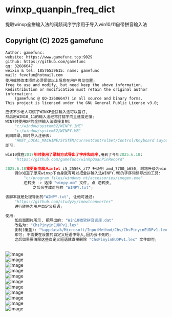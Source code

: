 # winxp_quanpin_freq_dict
提取winxp全拼输入法的词频词序字序用于导入win10/11自带拼音输入法

Copyright (C) 2025 gamefunc   
----------------
    Author: gamefunc:    
    website: https://www.gamefunc.top:9029    
    github: https://github.com/gamefunc    
    qq: 32686647    
    weixin & tel: 18576539615: name: gamefunc
    mail: fevefun@hotmail.com
    使用或修改本项目必须保留以上信息在用户可见位置;
    free to use and modify, but need keep the above information.  
    Redistribution or modification must retain the original author information: 
        (gamefunc @ QQ-32686647) in all source and binary forms.
    This project is licensed under the GNU General Public License v3.0;
    

```python
应该不少老人习惯了WINXP全拼输入法可以盲打,    
然后用WIN10_11的输入法经常打错字而且速度还慢;    
WIN7时使用XP的全拼输入法直接复制:    
    "c:/window/system32/WINPY.IME"
    "c:/window/system32/WINPY.MB"
到同目录,同时导入注册表:
    "HKEY_LOCAL_MACHINE/SYSTEM/CurrentControlSet/Control/Keyboard Layouts/E0010804"
即可;

win10我在2017年时使用了录制方式导出了字序和词序,用到了今年2025.6.18:
    "https://github.com/gamefunc/winXpQuanPinRecord"

2025.6.18我更新电脑从intel i5_2550k_z77 升级到 amd_7700_b650, 顺路升级为win11;
    偶尔知道了原来winxp下自身就有可以把全拼输入法WINPY.MB的字序词频导出的工具:
        "c:/program files/windows nt/accessories/imegen.exe"
        逆转换 -> 选择 "winpy.mb" 文件, 点 逆转换,
            之后会生成对应的 "WINPY.txt";

该脚本就是处理导出的"WINPY.txt", 让他可通过:
    "https://github.com/studyzy/imewlconverter"
    进行转换为用户自定义短语;

使用:
    如后面图片所示, 把导出的: "Win10微软拼音词库.dat"
    改名为: "ChsPinyinEUDPv1.lex"
    复制(覆盖): "%appdata%/Microsoft/InputMethod/Chs/ChsPinyinEUDPv1.lex"
    即可; 不需要在设置的自定义短语中导入,因为会卡死的; 
    之后如果要清除这些自定义短语就直接删除 "ChsPinyinEUDPv1.lex" 文件即可;
    

```   

![image](https://github.com/gamefunc/winxp_quanpin_freq_dict/blob/main/imgs/comp0.jpg)    
![image](https://github.com/gamefunc/winxp_quanpin_freq_dict/blob/main/imgs/comp1.jpg)    
![image](https://github.com/gamefunc/winxp_quanpin_freq_dict/blob/main/imgs/sl0.jpg)    
![image](https://github.com/gamefunc/winxp_quanpin_freq_dict/blob/main/imgs/sl1.jpg)    
![image](https://github.com/gamefunc/winxp_quanpin_freq_dict/blob/main/imgs/sl2.jpg)    
![image](https://github.com/gamefunc/winxp_quanpin_freq_dict/blob/main/imgs/winset0.jpg)    
![image](https://github.com/gamefunc/winxp_quanpin_freq_dict/blob/main/imgs/winset1.jpg)    
![image](https://github.com/gamefunc/winxp_quanpin_freq_dict/blob/main/imgs/winset2.jpg)    
![image](https://github.com/gamefunc/winxp_quanpin_freq_dict/blob/main/imgs/winset3.jpg)    
![image](https://github.com/gamefunc/winxp_quanpin_freq_dict/blob/main/imgs/winset4.jpg)    
![image](https://github.com/gamefunc/winxp_quanpin_freq_dict/blob/main/imgs/winset5.jpg)    